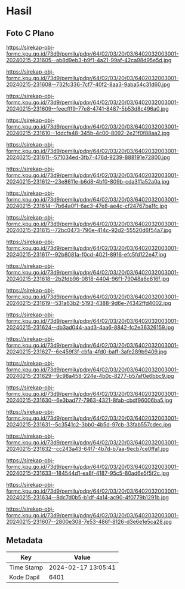 # Hasil

## Foto C Plano

https://sirekap-obj-formc.kpu.go.id/73d9/pemilu/pdpr/64/02/03/20/03/6402032003001-20240215-231605--ab8d9eb3-b9f1-4a21-99af-42ca98d95e5d.jpg

https://sirekap-obj-formc.kpu.go.id/73d9/pemilu/pdpr/64/02/03/20/03/6402032003001-20240215-231608--732fc336-7cf7-40f2-8aa3-9aba54c31d60.jpg

https://sirekap-obj-formc.kpu.go.id/73d9/pemilu/pdpr/64/02/03/20/03/6402032003001-20240215-231609--feecfff9-77e8-4741-8487-5b53d8c496a0.jpg

https://sirekap-obj-formc.kpu.go.id/73d9/pemilu/pdpr/64/02/03/20/03/6402032003001-20240215-231610--1ddcfa48-345b-4c00-8092-2e21f0f88aa2.jpg

https://sirekap-obj-formc.kpu.go.id/73d9/pemilu/pdpr/64/02/03/20/03/6402032003001-20240215-231611--571034ed-3fb7-476d-9239-888191e72800.jpg

https://sirekap-obj-formc.kpu.go.id/73d9/pemilu/pdpr/64/02/03/20/03/6402032003001-20240215-231612--23e8611e-b6d8-4bf0-809b-cda311a52a0a.jpg

https://sirekap-obj-formc.kpu.go.id/73d9/pemilu/pdpr/64/02/03/20/03/6402032003001-20240215-231614--7b64a0f1-6ac3-47e8-ae4c-cf24767ba1fc.jpg

https://sirekap-obj-formc.kpu.go.id/73d9/pemilu/pdpr/64/02/03/20/03/6402032003001-20240215-231615--72bc0473-790e-414c-92d2-55520d6f54a7.jpg

https://sirekap-obj-formc.kpu.go.id/73d9/pemilu/pdpr/64/02/03/20/03/6402032003001-20240215-231617--92b8081a-f0cd-4021-8916-efc5fd122e47.jpg

https://sirekap-obj-formc.kpu.go.id/73d9/pemilu/pdpr/64/02/03/20/03/6402032003001-20240215-231618--2b2fdb96-0818-4404-96f1-79048a6e616f.jpg

https://sirekap-obj-formc.kpu.go.id/73d9/pemilu/pdpr/64/02/03/20/03/6402032003001-20240215-231619--531a63b2-5193-4388-9d6e-74342ffd4002.jpg

https://sirekap-obj-formc.kpu.go.id/73d9/pemilu/pdpr/64/02/03/20/03/6402032003001-20240215-231624--db3ad044-aad3-4aa6-8842-fc2e36326159.jpg

https://sirekap-obj-formc.kpu.go.id/73d9/pemilu/pdpr/64/02/03/20/03/6402032003001-20240215-231627--6e459f3f-cbfa-4fd0-baff-3afe289b9409.jpg

https://sirekap-obj-formc.kpu.go.id/73d9/pemilu/pdpr/64/02/03/20/03/6402032003001-20240215-231629--9c98a458-224e-4b0c-8277-b57af0e6bbc9.jpg

https://sirekap-obj-formc.kpu.go.id/73d9/pemilu/pdpr/64/02/03/20/03/6402032003001-20240215-231630--6e3bad77-7963-4321-8fab-cbdf96006ba5.jpg

https://sirekap-obj-formc.kpu.go.id/73d9/pemilu/pdpr/64/02/03/20/03/6402032003001-20240215-231631--5c3541c2-3bb0-4b5d-97cb-33fab557cdec.jpg

https://sirekap-obj-formc.kpu.go.id/73d9/pemilu/pdpr/64/02/03/20/03/6402032003001-20240215-231632--cc243a43-64f7-4b7d-b7aa-9ecb7ce0ffa1.jpg

https://sirekap-obj-formc.kpu.go.id/73d9/pemilu/pdpr/64/02/03/20/03/6402032003001-20240215-231633--184544d1-ea8f-4187-95c5-80ad6e5f5f2c.jpg

https://sirekap-obj-formc.kpu.go.id/73d9/pemilu/pdpr/64/02/03/20/03/6402032003001-20240215-231634--8dc7d0b5-b1df-4a14-ac90-4f0779b1291b.jpg

https://sirekap-obj-formc.kpu.go.id/73d9/pemilu/pdpr/64/02/03/20/03/6402032003001-20240215-231607--2800e308-7e53-486f-8126-d3e6e1e5ca28.jpg


## Metadata

| Key        | Value               |
| ---------- | ------------------- |
| Time Stamp | 2024-02-17 13:05:41 |
| Kode Dapil | 6401                |



